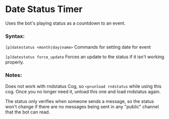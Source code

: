 # Date Status Timer
Uses the bot's playing status as a countdown to an event.

### Syntax:

`[p]datestatus <month|day|name>` Commands for setting date for event

`[p]datestatus force_update` Forces an update to the status if it isn't working properly.

### Notes:
Does not work with rndstatus Cog, so `<p>unload rndstatus` while using this cog. Once you
no longer need it, unload this one and load rndstatus again.

The status only verifies when someone sends a message, so the status won't change if there are no messages being sent in any "public" channel that the bot can read.
